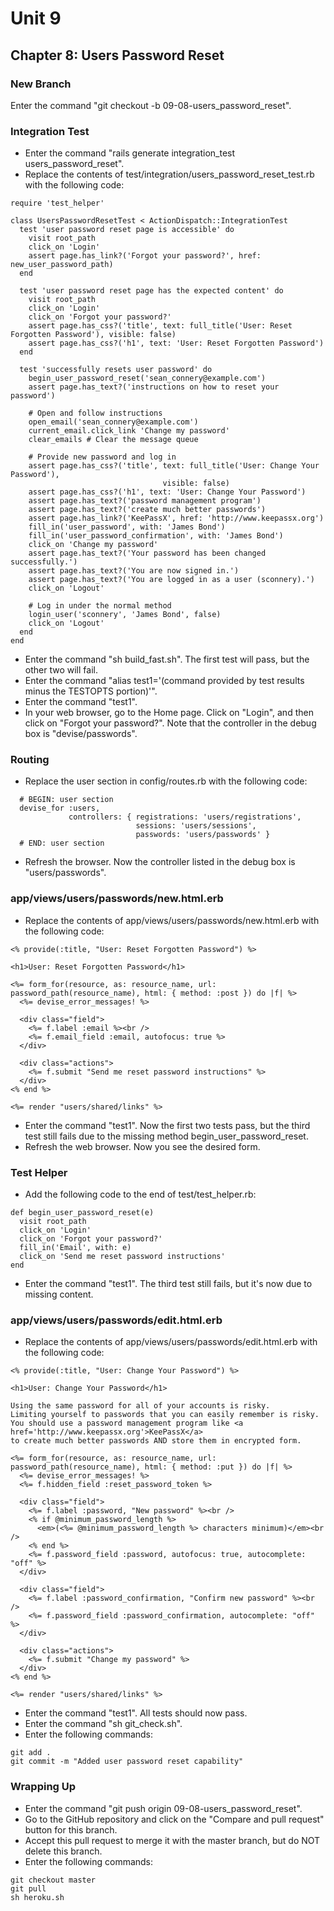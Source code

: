 # Unit 9
## Chapter 8: Users Password Reset

### New Branch
Enter the command "git checkout -b 09-08-users_password_reset".

### Integration Test
* Enter the command "rails generate integration_test users_password_reset".
* Replace the contents of test/integration/users_password_reset_test.rb with the following code:
```
require 'test_helper'

class UsersPasswordResetTest < ActionDispatch::IntegrationTest
  test 'user password reset page is accessible' do
    visit root_path
    click_on 'Login'
    assert page.has_link?('Forgot your password?', href: new_user_password_path)
  end

  test 'user password reset page has the expected content' do
    visit root_path
    click_on 'Login'
    click_on 'Forgot your password?'
    assert page.has_css?('title', text: full_title('User: Reset Forgotten Password'), visible: false)
    assert page.has_css?('h1', text: 'User: Reset Forgotten Password')
  end

  test 'successfully resets user password' do
    begin_user_password_reset('sean_connery@example.com')
    assert page.has_text?('instructions on how to reset your password')

    # Open and follow instructions
    open_email('sean_connery@example.com')
    current_email.click_link 'Change my password'
    clear_emails # Clear the message queue

    # Provide new password and log in
    assert page.has_css?('title', text: full_title('User: Change Your Password'),
                                  visible: false)
    assert page.has_css?('h1', text: 'User: Change Your Password')
    assert page.has_text?('password management program')
    assert page.has_text?('create much better passwords')
    assert page.has_link?('KeePassX', href: 'http://www.keepassx.org')
    fill_in('user_password', with: 'James Bond')
    fill_in('user_password_confirmation', with: 'James Bond')
    click_on 'Change my password'
    assert page.has_text?('Your password has been changed successfully.')
    assert page.has_text?('You are now signed in.')
    assert page.has_text?('You are logged in as a user (sconnery).')
    click_on 'Logout'

    # Log in under the normal method
    login_user('sconnery', 'James Bond', false)
    click_on 'Logout'
  end
end
```
* Enter the command "sh build_fast.sh".  The first test will pass, but the other two will fail.
* Enter the command "alias test1='(command provided by test results minus the TESTOPTS portion)'".
* Enter the command "test1".
* In your web browser, go to the Home page.  Click on "Login", and then click on "Forgot your password?".  Note that the controller in the debug box is "devise/passwords".

### Routing
* Replace the user section in config/routes.rb with the following code:
```
  # BEGIN: user section
  devise_for :users,
             controllers: { registrations: 'users/registrations',
                            sessions: 'users/sessions',
                            passwords: 'users/passwords' }
  # END: user section
```
* Refresh the browser.  Now the controller listed in the debug box is "users/passwords".


### app/views/users/passwords/new.html.erb
* Replace the contents of app/views/users/passwords/new.html.erb with the following code:
```
<% provide(:title, "User: Reset Forgotten Password") %>

<h1>User: Reset Forgotten Password</h1>

<%= form_for(resource, as: resource_name, url: password_path(resource_name), html: { method: :post }) do |f| %>
  <%= devise_error_messages! %>

  <div class="field">
    <%= f.label :email %><br />
    <%= f.email_field :email, autofocus: true %>
  </div>

  <div class="actions">
    <%= f.submit "Send me reset password instructions" %>
  </div>
<% end %>

<%= render "users/shared/links" %>
```
* Enter the command "test1".  Now the first two tests pass, but the third test still fails due to the missing method begin_user_password_reset.
* Refresh the web browser.  Now you see the desired form.

### Test Helper
* Add the following code to the end of test/test_helper.rb:
```
def begin_user_password_reset(e)
  visit root_path
  click_on 'Login'
  click_on 'Forgot your password?'
  fill_in('Email', with: e)
  click_on 'Send me reset password instructions'
end
```
* Enter the command "test1".  The third test still fails, but it's now due to missing content.

### app/views/users/passwords/edit.html.erb
* Replace the contents of app/views/users/passwords/edit.html.erb with the following code:
```
<% provide(:title, "User: Change Your Password") %>

<h1>User: Change Your Password</h1>

Using the same password for all of your accounts is risky.
Limiting yourself to passwords that you can easily remember is risky.
You should use a password management program like <a href='http://www.keepassx.org'>KeePassX</a>
to create much better passwords AND store them in encrypted form.

<%= form_for(resource, as: resource_name, url: password_path(resource_name), html: { method: :put }) do |f| %>
  <%= devise_error_messages! %>
  <%= f.hidden_field :reset_password_token %>

  <div class="field">
    <%= f.label :password, "New password" %><br />
    <% if @minimum_password_length %>
      <em>(<%= @minimum_password_length %> characters minimum)</em><br />
    <% end %>
    <%= f.password_field :password, autofocus: true, autocomplete: "off" %>
  </div>

  <div class="field">
    <%= f.label :password_confirmation, "Confirm new password" %><br />
    <%= f.password_field :password_confirmation, autocomplete: "off" %>
  </div>

  <div class="actions">
    <%= f.submit "Change my password" %>
  </div>
<% end %>

<%= render "users/shared/links" %>
```
* Enter the command "test1".  All tests should now pass.
* Enter the command "sh git_check.sh".
* Enter the following commands:
```
git add .
git commit -m "Added user password reset capability"
```

### Wrapping Up
* Enter the command "git push origin 09-08-users_password_reset".
* Go to the GitHub repository and click on the "Compare and pull request" button for this branch.
* Accept this pull request to merge it with the master branch, but do NOT delete this branch.
* Enter the following commands:
```
git checkout master
git pull
sh heroku.sh
```

